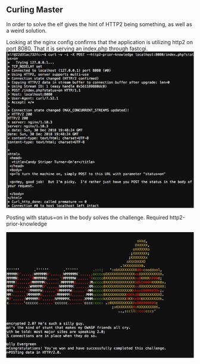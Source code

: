 ## Curling Master

In order to solve the elf gives the hint of HTTP2 being something, as well as a weird solution.

Looking at the nginx config confirms that the application is utilizing http2 on port 8080. That it is serving an index.php through fastcgi.
![curreq](curlrequest.png)

Posting with status=on in the body solves the challenge. Required http2-prior-knowledge

![solved](solved.png)
